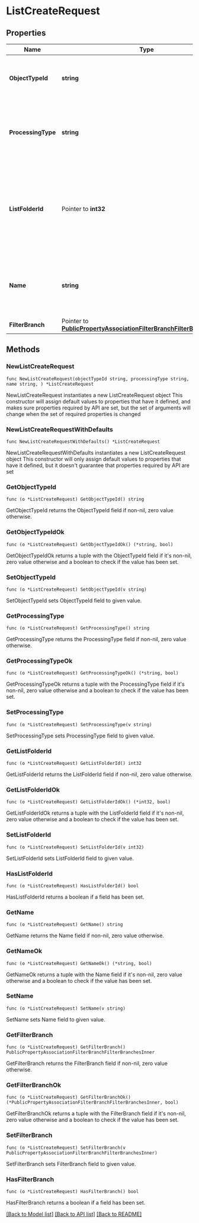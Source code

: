 # ListCreateRequest

## Properties

Name | Type | Description | Notes
------------ | ------------- | ------------- | -------------
**ObjectTypeId** | **string** | The object type ID of the type of objects that the list will store. | 
**ProcessingType** | **string** | The processing type of the list. One of: &#x60;SNAPSHOT&#x60;, &#x60;MANUAL&#x60;, or &#x60;DYNAMIC&#x60;. | 
**ListFolderId** | Pointer to **int32** | The ID of the folder that the list should be created in. If left blank, then the list will be created in the root of the list folder structure. | [optional] 
**Name** | **string** | The name of the list, which must be globally unique across all public lists in the portal. | 
**FilterBranch** | Pointer to [**PublicPropertyAssociationFilterBranchFilterBranchesInner**](PublicPropertyAssociationFilterBranchFilterBranchesInner.md) |  | [optional] 

## Methods

### NewListCreateRequest

`func NewListCreateRequest(objectTypeId string, processingType string, name string, ) *ListCreateRequest`

NewListCreateRequest instantiates a new ListCreateRequest object
This constructor will assign default values to properties that have it defined,
and makes sure properties required by API are set, but the set of arguments
will change when the set of required properties is changed

### NewListCreateRequestWithDefaults

`func NewListCreateRequestWithDefaults() *ListCreateRequest`

NewListCreateRequestWithDefaults instantiates a new ListCreateRequest object
This constructor will only assign default values to properties that have it defined,
but it doesn't guarantee that properties required by API are set

### GetObjectTypeId

`func (o *ListCreateRequest) GetObjectTypeId() string`

GetObjectTypeId returns the ObjectTypeId field if non-nil, zero value otherwise.

### GetObjectTypeIdOk

`func (o *ListCreateRequest) GetObjectTypeIdOk() (*string, bool)`

GetObjectTypeIdOk returns a tuple with the ObjectTypeId field if it's non-nil, zero value otherwise
and a boolean to check if the value has been set.

### SetObjectTypeId

`func (o *ListCreateRequest) SetObjectTypeId(v string)`

SetObjectTypeId sets ObjectTypeId field to given value.


### GetProcessingType

`func (o *ListCreateRequest) GetProcessingType() string`

GetProcessingType returns the ProcessingType field if non-nil, zero value otherwise.

### GetProcessingTypeOk

`func (o *ListCreateRequest) GetProcessingTypeOk() (*string, bool)`

GetProcessingTypeOk returns a tuple with the ProcessingType field if it's non-nil, zero value otherwise
and a boolean to check if the value has been set.

### SetProcessingType

`func (o *ListCreateRequest) SetProcessingType(v string)`

SetProcessingType sets ProcessingType field to given value.


### GetListFolderId

`func (o *ListCreateRequest) GetListFolderId() int32`

GetListFolderId returns the ListFolderId field if non-nil, zero value otherwise.

### GetListFolderIdOk

`func (o *ListCreateRequest) GetListFolderIdOk() (*int32, bool)`

GetListFolderIdOk returns a tuple with the ListFolderId field if it's non-nil, zero value otherwise
and a boolean to check if the value has been set.

### SetListFolderId

`func (o *ListCreateRequest) SetListFolderId(v int32)`

SetListFolderId sets ListFolderId field to given value.

### HasListFolderId

`func (o *ListCreateRequest) HasListFolderId() bool`

HasListFolderId returns a boolean if a field has been set.

### GetName

`func (o *ListCreateRequest) GetName() string`

GetName returns the Name field if non-nil, zero value otherwise.

### GetNameOk

`func (o *ListCreateRequest) GetNameOk() (*string, bool)`

GetNameOk returns a tuple with the Name field if it's non-nil, zero value otherwise
and a boolean to check if the value has been set.

### SetName

`func (o *ListCreateRequest) SetName(v string)`

SetName sets Name field to given value.


### GetFilterBranch

`func (o *ListCreateRequest) GetFilterBranch() PublicPropertyAssociationFilterBranchFilterBranchesInner`

GetFilterBranch returns the FilterBranch field if non-nil, zero value otherwise.

### GetFilterBranchOk

`func (o *ListCreateRequest) GetFilterBranchOk() (*PublicPropertyAssociationFilterBranchFilterBranchesInner, bool)`

GetFilterBranchOk returns a tuple with the FilterBranch field if it's non-nil, zero value otherwise
and a boolean to check if the value has been set.

### SetFilterBranch

`func (o *ListCreateRequest) SetFilterBranch(v PublicPropertyAssociationFilterBranchFilterBranchesInner)`

SetFilterBranch sets FilterBranch field to given value.

### HasFilterBranch

`func (o *ListCreateRequest) HasFilterBranch() bool`

HasFilterBranch returns a boolean if a field has been set.


[[Back to Model list]](../README.md#documentation-for-models) [[Back to API list]](../README.md#documentation-for-api-endpoints) [[Back to README]](../README.md)



